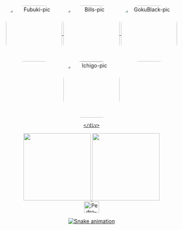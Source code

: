 <div align="center">
  <a href="https://github.com/Pedro-oMaisBonito">
    <img align="center" alt="Fubuki-pic" height="150" style="border-radius:50px;" src="https://media.giphy.com/media/7MfxGtzr1V5gtptLxc/giphy.gif">
    <img align="center" alt="Bills-pic" height="150" style="border-radius:50px;" src="https://media.giphy.com/media/kjoSyTWGhum8Ovzbup/giphy.gif">
    <img align="center" alt="GokuBlack-pic" height="150" style="border-radius:50px;" src="https://media.giphy.com/media/cIUyU76s3lXubJklcq/giphy.gif">
    <img align="center" alt="Ichigo-pic" height="150" style="border-radius:50px;" src="https://media.giphy.com/media/qHWP2pXgsZIaN79WNX/giphy.gif">

    </div>

<div align="center">
  <a href="https://github.com/Pedro-oMaisBonito">
  <img height="180em" src="https://github-readme-stats.vercel.app/api?username=Pedro-oMaisBonito&show_icons=true&theme=tokyonight&include_all_commits=true&count_private=true"/>
  <img height="180em" src="https://github-readme-stats.vercel.app/api/top-langs/?username=Pedro-oMaisBonito&layout=compact&langs_count=7&theme=tokyonight"/>
</div>
  
<img align="center" alt="Pedro-Kotlin" height="30" width="40" src="https://cdn.jsdelivr.net/gh/devicons/devicon/icons/kotlin/kotlin-original.svg" />

![Snake animation](https://github.com/Pedro-oMaisBonito/Pedro-oMaisBonito/blob/output/github-contribution-grid-snake.svg)
